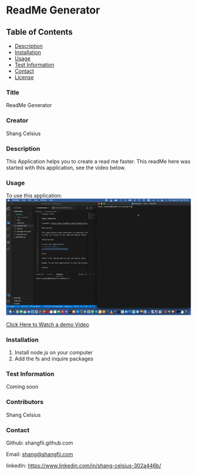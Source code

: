 # ReadMe Generator
  

  ## Table of Contents
  

 * [Description](#description)
 * [Installation](#installation)
 * [Usage](#usage)
 * [Test Information](#tests)
 * [Contact](#contact)
 * [License](#license)

 ### Title
 ReadMe Generator

 ### Creator
  Shang Celsius

 ### Description
 This Application helps you to create a read me faster. This readMe here was started with this application, see the video below.

 ### Usage
 To use this application: 
 ![See How it works](https://github.com/shangfii/Professional_README_Generator/blob/main/images/ezgif.com-gif-maker%20(4).gif)
 
 
 [Click Here to Watch a demo Video](https://drive.google.com/file/d/1rucBUa-H8iNrQwsVpgKsi0CAnRBT9YYX/view?usp=sharing)

 ### Installation
 1. Install node.js on your computer
 2. Add the fs and inquire packages

 ### Test Information
 Coming soon

 ### Contributors
 Shang Celsius

 ### Contact
 Github: shangfii.github.com

 Email: shang@shangfii.com

 linkedIn: https://www.linkedin.com/in/shang-celsius-302a446b/
 
